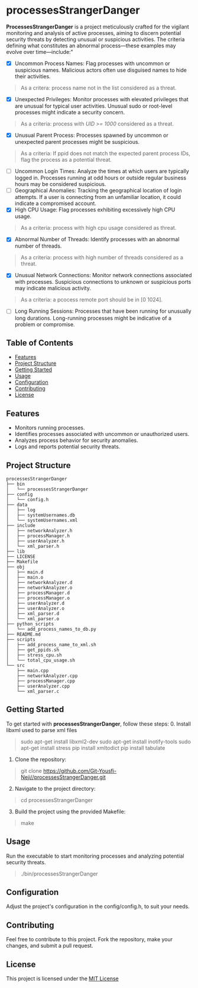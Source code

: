 # processesStrangerDanger

**ProcessesStrangerDanger**
is a project meticulously crafted for the vigilant monitoring and analysis of active processes, aiming to discern potential security threats by detecting unusual or suspicious activities.
The criteria defining what constitutes an abnormal process—these examples may evolve over time—include:"
- [x] Uncommon Process Names:
Flag processes with uncommon or suspicious names. Malicious actors often use disguised names to hide their activities.
> As a critera: process name not in the list considered as a threat.
- [x] Unexpected Privileges:
Monitor processes with elevated privileges that are unusual for typical user activities. Unusual sudo or root-level processes might indicate a security concern.
> As a criteria: process with *UID >= 1000* considered as a threat.
- [x] Unusual Parent Process:
Processes spawned by uncommon or unexpected parent processes might be suspicious.
> As a criteria: If ppid does not match the expected parent process IDs, flag the process as a potential threat.
- [ ] Uncommon Login Times:
Analyze the times at which users are typically logged in. Processes running at odd hours or outside regular business hours may be considered suspicious.
- [ ] Geographical Anomalies:
Tracking the geographical location of login attempts. If a user is connecting from an unfamiliar location, it could indicate a compromised account.
- [x] High CPU Usage:
Flag processes exhibiting excessively high CPU usage.
> As a criteria: process with high cpu usage considered as threat.
- [x] Abnormal Number of Threads:
Identify processes with an abnormal number of threads.
> As a criteria: process with high number of threads considered as a threat.
- [x] Unusual Network Connections:
Monitor network connections associated with processes. Suspicious connections to unknown or suspicious ports may indicate malicious activity.
> As a criteria: a pcocess remote port should be in [0 1024].
- [ ] Long Running Sessions:
Processes that have been running for unusually long durations. Long-running processes might be indicative of a problem or compromise.

## Table of Contents

- [Features](#features)
- [Project Structure](#project-structure)
- [Getting Started](#getting-started)
- [Usage](#usage)
- [Configuration](#configuration)
- [Contributing](#contributing)
- [License](#license)

## Features

- Monitors running processes.
- Identifies processes associated with uncommon or unauthorized users.
- Analyzes process behavior for security anomalies.
- Logs and reports potential security threats.

## Project Structure
```
processesStrangerDanger
├── bin
│   └── processesStrangerDanger
├── config
│   └── config.h
├── data
│   ├── log
│   ├── systemUsernames.db
│   └── systemUsernames.xml
├── include
│   ├── networkAnalyzer.h
│   ├── processManager.h
│   ├── userAnalyzer.h
│   └── xml_parser.h
├── lib
├── LICENSE
├── Makefile
├── obj
│   ├── main.d
│   ├── main.o
│   ├── networkAnalyzer.d
│   ├── networkAnalyzer.o
│   ├── processManager.d
│   ├── processManager.o
│   ├── userAnalyzer.d
│   ├── userAnalyzer.o
│   ├── xml_parser.d
│   └── xml_parser.o
├── python_scripts
│   └── add_process_names_to_db.py
├── README.md
├── scripts
│   ├── add_process_name_to_xml.sh
│   ├── get_ppids.sh
│   ├── stress_cpu.sh
│   └── total_cpu_usage.sh
└── src
    ├── main.cpp
    ├── networkAnalyzer.cpp
    ├── processManager.cpp
    ├── userAnalyzer.cpp
    └── xml_parser.c
```
## Getting Started

To get started with **processesStrangerDanger**, follow these steps:
0. Install libxml used to parse xml files
> sudo apt-get install libxml2-dev
> sudo apt-get install inotify-tools
> sudo apt-get install stress
> pip install xmltodict
> pip install tabulate

1. Clone the repository:

> git clone https://github.com/Git-Yousfi-Neji//processesStrangerDanger.git

2. Navigate to the project directory: 
> cd processesStrangerDanger

3. Build the project using the provided Makefile:
> make

## Usage

Run the executable to start monitoring processes and analyzing potential security threats.

> ./bin/processesStrangerDanger

## Configuration
Adjust the project's configuration in the config/config.h, to suit your needs.

## Contributing
Feel free to contribute to this project. Fork the repository, make your changes, and submit a pull request.

## License
This project is licensed under the [MIT License](LICENSE)
